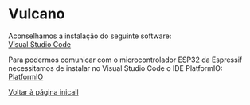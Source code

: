 # Vulcano

Aconselhamos a instalação do seguinte software: <br>
<a href="https://code.visualstudio.com/" target="_blank"> Visual Studio Code </a>

Para podermos comunicar com o microcontrolador ESP32 da Espressif necessitamos de instalar no Visual Studio Code o IDE PlatformIO: <br>
<a href="https://platformio.org/install/ide?install=vscode" target="_blank"> PlatformIO </a>

<a href="https://robotics-and-ai-group-of-uac.github.io/Vulcano/"> Voltar à página inicail </a>
